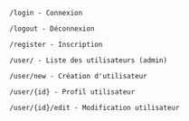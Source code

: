     /login - Connexion

    /logout - Déconnexion

    /register - Inscription

    /user/ - Liste des utilisateurs (admin)

    /user/new - Création d'utilisateur

    /user/{id} - Profil utilisateur

    /user/{id}/edit - Modification utilisateur